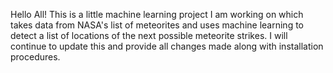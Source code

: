 Hello All! This is a little machine learning project I am working on which takes data from NASA's list of meteorites and uses machine learning to detect a list of locations of the next possible meteorite strikes. I will continue to update this and provide all changes made along with installation procedures.

